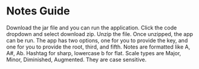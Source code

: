 # Notes Guide
Download the jar file and you can run the application. 
Click the code dropdown and select download zip.
Unzip the file.
Once unzipped, the app can be run.
The app has two options, one for you to provide the key, and one for you to provide the root, third, and fifth.
Notes are formatted like A, A#, Ab. Hashtag for sharp, lowercase b for flat.
Scale types are Major, Minor, Diminished, Augmented. They are case sensitive.
